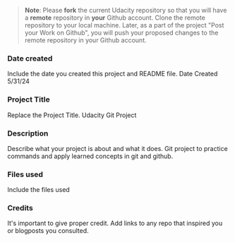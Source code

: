 >**Note**: Please **fork** the current Udacity repository so that you will have a **remote** repository in **your** Github account. Clone the remote repository to your local machine. Later, as a part of the project "Post your Work on Github", you will push your proposed changes to the remote repository in your Github account.

### Date created
Include the date you created this project and README file. Date Created 5/31/24

### Project Title
Replace the Project Title. Udacity Git Project

### Description
Describe what your project is about and what it does. Git project to practice commands and apply learned concepts in git and github. 

### Files used
Include the files used

### Credits
It's important to give proper credit. Add links to any repo that inspired you or blogposts you consulted.

